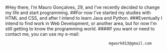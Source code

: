 #Hey there, I'm Mauro Gonçalves, 29, and I've recently decided to change my life and start programming.
##For now I've started my studies with HTML and CSS, and after I intend to learn Java and Python.
###Eventually I intend to find work in Web Development, or another area, but for now I'm still getting to know the programming world.
####If you want or need to contact me, you can use my e-mail: 

                                                  mgwork013@gmail.com


<!---
MCG-13/MCG-13 is a ✨ special ✨ repository because its `README.md` (this file) appears on your GitHub profile.
You can click the Preview link to take a look at your changes.
--->
